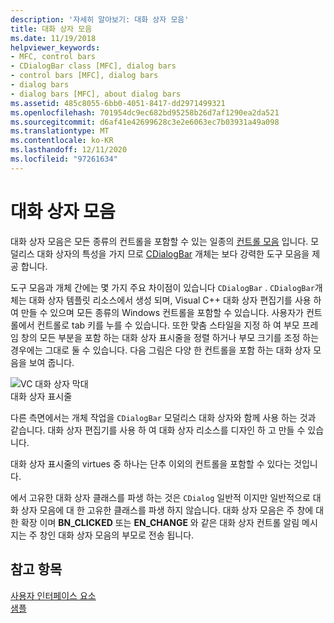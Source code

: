```yaml
---
description: '자세히 알아보기: 대화 상자 모음'
title: 대화 상자 모음
ms.date: 11/19/2018
helpviewer_keywords:
- MFC, control bars
- CDialogBar class [MFC], dialog bars
- control bars [MFC], dialog bars
- dialog bars
- dialog bars [MFC], about dialog bars
ms.assetid: 485c8055-6bb0-4051-8417-dd2971499321
ms.openlocfilehash: 701954dc9ec682bd95258b26d7af1290ea2da521
ms.sourcegitcommit: d6af41e42699628c3e2e6063ec7b03931a49a098
ms.translationtype: MT
ms.contentlocale: ko-KR
ms.lasthandoff: 12/11/2020
ms.locfileid: "97261634"
---
```

# <a name="dialog-bars"></a>대화 상자 모음

대화 상자 모음은 모든 종류의 컨트롤을 포함할 수 있는 일종의 [컨트롤 모음](control-bars.md) 입니다. 모덜리스 대화 상자의 특성을 가지 므로 [CDialogBar](reference/cdialogbar-class.md) 개체는 보다 강력한 도구 모음을 제공 합니다.

도구 모음과 개체 간에는 몇 가지 주요 차이점이 있습니다 `CDialogBar` . `CDialogBar`개체는 대화 상자 템플릿 리소스에서 생성 되며, Visual C++ 대화 상자 편집기를 사용 하 여 만들 수 있으며 모든 종류의 Windows 컨트롤을 포함할 수 있습니다. 사용자가 컨트롤에서 컨트롤로 tab 키를 누를 수 있습니다. 또한 맞춤 스타일을 지정 하 여 부모 프레임 창의 모든 부분을 포함 하는 대화 상자 표시줄을 정렬 하거나 부모 크기를 조정 하는 경우에는 그대로 둘 수 있습니다. 다음 그림은 다양 한 컨트롤을 포함 하는 대화 상자 모음을 보여 줍니다.

![VC 대화 상자 막대](../mfc/media/vc378t1.gif "VC 대화 상자 막대") <br/>
대화 상자 표시줄

다른 측면에서는 개체 작업을 `CDialogBar` 모덜리스 대화 상자와 함께 사용 하는 것과 같습니다. 대화 상자 편집기를 사용 하 여 대화 상자 리소스를 디자인 하 고 만들 수 있습니다.

대화 상자 표시줄의 virtues 중 하나는 단추 이외의 컨트롤을 포함할 수 있다는 것입니다.

에서 고유한 대화 상자 클래스를 파생 하는 것은 `CDialog` 일반적 이지만 일반적으로 대화 상자 모음에 대 한 고유한 클래스를 파생 하지 않습니다. 대화 상자 모음은 주 창에 대 한 확장 이며 **BN_CLICKED** 또는 **EN_CHANGE** 와 같은 대화 상자 컨트롤 알림 메시지는 주 창인 대화 상자 모음의 부모로 전송 됩니다.

## <a name="see-also"></a>참고 항목

[사용자 인터페이스 요소](user-interface-elements-mfc.md)<br/>
[샘플](../overview/visual-cpp-samples.md)
